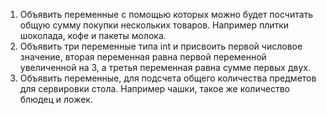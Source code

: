 1. Объявить переменные с помощью которых можно будет посчитать общую сумму покупки нескольких товаров. Например плитки шоколада, кофе и пакеты молока.
2. Объявить три переменные типа int и присвоить первой числовое значение, вторая переменная равна первой переменной увеличенной на 3, а третья переменная равна сумме первых двух.
3. Объявить переменные, для подсчета общего количества предметов для сервировки стола. Например чашки, такое же количество блюдец и ложек.